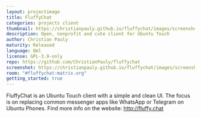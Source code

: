 ```yaml
---
layout: projectimage
title: FluffyChat
categories: projects client
thumbnail: https://christianpauly.github.io/fluffychat/images/screenshot.png
description: Open, nonprofit and cute client for Ubuntu Touch
author: Christian Pauly
maturity: Released
language: Qml
license: GPL-3.0-only
repo: https://github.com/ChristianPauly/fluffychat
screenshot: https://christianpauly.github.io/fluffychat/images/screenshot.png
room: "#fluffychat:matrix.org"
getting_started: true
---
```


FluffyChat is an Ubuntu Touch client with a simple and clean UI. The focus is on replacing common messenger apps like WhatsApp or Telegram on Ubuntu Phones. Find more info on the website: <http://fluffy.chat>
